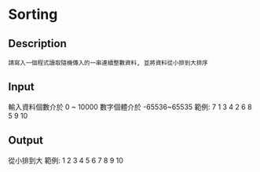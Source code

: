 # Sorting
## Description
```
請寫入一個程式讀取隨機傳入的一串連續整數資料, 並將資料從小排到大排序
```

## Input
輸入資料個數介於 0 ~ 10000
數字個體介於 -65536~65535
範例: 7 1 3 4 2 6 8 5 9 10
## Output
從小排到大
範例: 1 2 3 4 5 6 7 8 9 10
